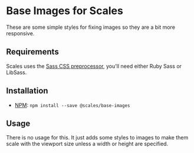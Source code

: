 # Base Images for Scales

These are some simple styles for fixing images so they are a bit more responsive.

## Requirements

Scales uses the [Sass CSS preprocessor](http://sass-lang.com/), you'll need either Ruby Sass or LibSass.

## Installation

* [NPM](http://npmjs.com): `npm install --save @scales/base-images`

## Usage

There is no usage for this. It just adds some styles to images to make them scale with the viewport size unless a width or height are specified.
